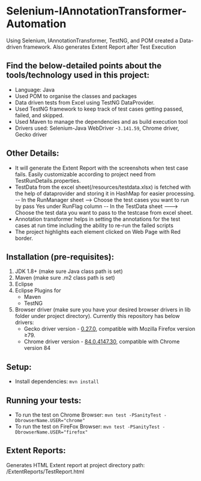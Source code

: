 # Selenium-IAnnotationTransformer-Automation
Using Selenium, IAnnotationTransformer, TestNG, and POM created a Data-driven framework. Also generates Extent Report after Test Execution

## Find the below-detailed points about the tools/technology used in this project:
* Language: Java
* Used POM to organise the classes and packages
* Data driven tests from Excel using TestNG DataProvider.
* Used TestNG framework to keep track of test cases getting passed, failed, and skipped.
* Used Maven to manage the dependencies and as build execution tool
* Drivers used: Selenium-Java WebDriver -`3.141.59`, Chrome driver, Gecko driver


## Other Details:
* It will generate the Extent Report with the screenshots when test case fails. Easily customizable according to project need from TestRunDetails.properties.
* TestData from the excel sheet(/resources/testdata.xlsx) is fetched with the help of dataprovider and storing it in HashMap for easier processing.
-- In the RunManager sheet --> Choose the test cases you want to run by pass Yes under RunFlag column
-- In the TestData sheet ---> Choose the test data you want to pass to the testcase from excel sheet.
* Annotation transformer helps in setting the annotations for the test cases at run time including the ability to re-run the failed scripts
* The project highlights each element clicked on Web Page with Red border.


## Installation (pre-requisites):
1. JDK 1.8+ (make sure Java class path is set)
2. Maven (make sure .m2 class path is set)
3. Eclipse
4. Eclipse Plugins for
   * Maven
   * TestNG
5. Browser driver (make sure you have your desired browser drivers in lib folder under project directory).
   Currently this repository has below drivers:
   * Gecko driver version - [0.27.0](https://github.com/mozilla/geckodriver/releases/tag/v0.27.0), compatible with Mozilla Firefox version ≥79.
   * Chrome driver version - [84.0.4147.30](https://chromedriver.storage.googleapis.com/index.html?path=84.0.4147.30/), compatible with Chrome version 84


## Setup:
* Install dependencies: `mvn install`


## Running your tests:
* To run the test on Chrome Browser: `mvn test -PSanityTest -DbrowserName.USER="chrome"`
* To run the test on FireFox Browser: `mvn test -PSanityTest -DbrowserName.USER="firefox"`


## Extent Reports:
Generates HTML Extent report at project directory path: /ExtentReports/TestReport.html
